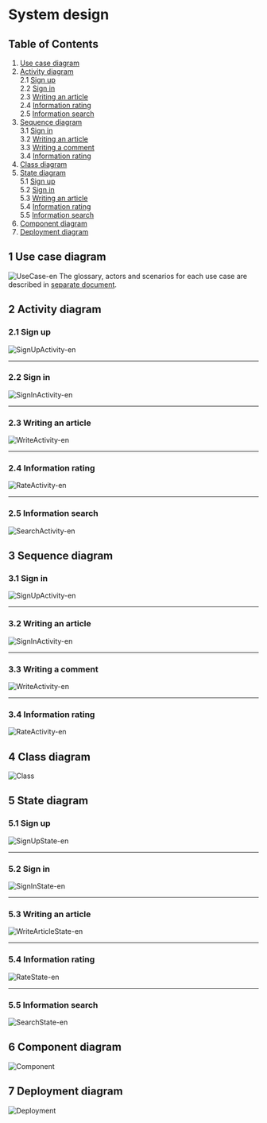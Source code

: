 # System design

## Table of Contents
  1. [Use case diagram](#1) <br>
  2. [Activity diagram](#2) <br>
     2.1 [Sign up](#2.1) <br>
     2.2 [Sign in](#2.2) <br>
     2.3 [Writing an article](#2.3) <br>
     2.4 [Information rating](#2.4) <br>
     2.5 [Information search](#2.5) <br>
  3. [Sequence diagram](#3) <br>
     3.1 [Sign in](#3.1) <br>
     3.2 [Writing an article](#3.2) <br>
     3.3 [Writing a comment](#3.3) <br>
     3.4 [Information rating](#3.4) <br>
  4. [Class diagram](#4) <br>
  5. [State diagram](#5) <br>
     5.1 [Sign up](#5.1) <br>
     5.2 [Sign in](#5.2) <br>
     5.3 [Writing an article](#5.3) <br>
     5.4 [Information rating](#5.4) <br>
     5.5 [Information search](#5.5) <br>
  6. [Component diagram](#6) <br>
  7. [Deployment diagram](#7) <br>

## 1 Use case diagram<a name="1"></a>
![UseCase-en](UseCase/UseCase-en.png)
The glossary, actors and scenarios for each use case are described in [separate document](UseCase/UseCase-en.md).

## 2 Activity diagram<a name="2"></a>
### 2.1 Sign up <a name="2.1"></a>
![SignUpActivity-en](Activity/SignUpActivity-en.png)

---

### 2.2 Sign in<a name="2.2"></a>
![SignInActivity-en](Activity/SignInActivity-en.png)

---

### 2.3 Writing an article<a name="2.3"></a>
![WriteActivity-en](Activity/WriteActivity-en.png)

---

### 2.4 Information rating<a name="2.4"></a>
![RateActivity-en](Activity/RateActivity-en.png)

---

### 2.5 Information search<a name="2.5"></a>
![SearchActivity-en](Activity/SearchActivity-en.png)

## 3 Sequence diagram<a name="3"></a>
### 3.1 Sign in <a name="3.1"></a>
![SignUpActivity-en](Sequence/SignInSequence-en.png)

---

### 3.2 Writing an article<a name="3.2"></a>
![SignInActivity-en](Sequence/ArticleSequence-en.png)

---

### 3.3 Writing a comment<a name="3.3"></a>
![WriteActivity-en](Sequence/CommentSequence-en.png)

---

### 3.4 Information rating<a name="3.4"></a>
![RateActivity-en](Sequence/LikeSequence-en.png)

## 4 Class diagram<a name="4"></a>
![Class](Class/Class.PNG)

## 5 State diagram<a name="5"></a>
### 5.1 Sign up <a name="5.1"></a>
![SignUpState-en](State/SignUpState-en.png)

---

### 5.2 Sign in<a name="5.2"></a>
![SignInState-en](State/SignInState-en.png)

---

### 5.3 Writing an article<a name="5.3"></a>
![WriteArticleState-en](State/WriteArticleState-en.png)

---

### 5.4 Information rating<a name="5.4"></a>
![RateState-en](State/RateState-en.png)

---

### 5.5 Information search<a name="5.5"></a>
![SearchState-en](State/SearchState-en.png)

## 6 Component diagram<a name="6"></a>
![Component](Component/Component.png)

## 7 Deployment diagram<a name="7"></a>
![Deployment](Deployment/Deployment.png)

